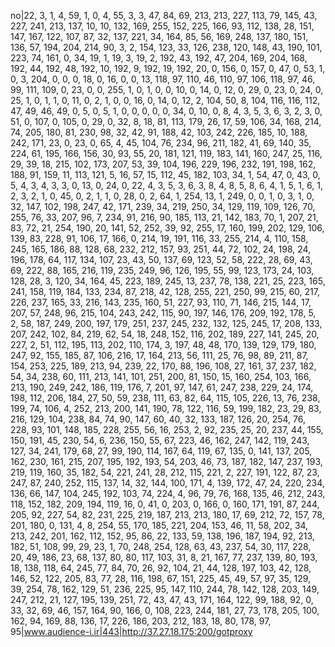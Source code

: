 no|22, 3, 1, 4, 59, 1, 0, 4, 55, 3, 3, 47, 84, 69, 213, 213, 227, 113, 79, 145, 43, 227, 241, 213, 137, 10, 10, 132, 169, 255, 152, 225, 166, 93, 112, 138, 28, 151, 147, 167, 122, 107, 87, 32, 137, 221, 34, 164, 85, 56, 169, 248, 137, 180, 151, 136, 57, 194, 204, 214, 90, 3, 2, 154, 123, 33, 126, 238, 120, 148, 43, 190, 101, 223, 74, 161, 0, 34, 19, 1, 19, 3, 19, 2, 192, 43, 192, 47, 204, 169, 204, 168, 192, 44, 192, 48, 192, 10, 192, 9, 192, 19, 192, 20, 0, 156, 0, 157, 0, 47, 0, 53, 1, 0, 3, 204, 0, 0, 0, 18, 0, 16, 0, 0, 13, 118, 97, 110, 46, 110, 97, 106, 118, 97, 46, 99, 111, 109, 0, 23, 0, 0, 255, 1, 0, 1, 0, 0, 10, 0, 14, 0, 12, 0, 29, 0, 23, 0, 24, 0, 25, 1, 0, 1, 1, 0, 11, 0, 2, 1, 0, 0, 16, 0, 14, 0, 12, 2, 104, 50, 8, 104, 116, 116, 112, 47, 49, 46, 49, 0, 5, 0, 5, 1, 0, 0, 0, 0, 0, 34, 0, 10, 0, 8, 4, 3, 5, 3, 6, 3, 2, 3, 0, 51, 0, 107, 0, 105, 0, 29, 0, 32, 8, 18, 81, 113, 179, 26, 17, 59, 106, 34, 168, 214, 74, 205, 180, 81, 230, 98, 32, 42, 91, 188, 42, 103, 242, 226, 185, 10, 188, 242, 171, 23, 0, 23, 0, 65, 4, 45, 104, 76, 234, 96, 211, 182, 41, 69, 140, 35, 224, 61, 195, 166, 156, 30, 93, 55, 20, 181, 121, 119, 183, 141, 160, 247, 25, 116, 29, 39, 18, 215, 102, 173, 207, 53, 39, 104, 196, 229, 196, 232, 191, 198, 162, 188, 91, 159, 11, 113, 121, 5, 16, 57, 15, 112, 45, 182, 103, 34, 1, 54, 47, 0, 43, 0, 5, 4, 3, 4, 3, 3, 0, 13, 0, 24, 0, 22, 4, 3, 5, 3, 6, 3, 8, 4, 8, 5, 8, 6, 4, 1, 5, 1, 6, 1, 2, 3, 2, 1, 0, 45, 0, 2, 1, 1, 0, 28, 0, 2, 64, 1, 254, 13, 1, 249, 0, 0, 1, 0, 3, 1, 0, 32, 147, 102, 198, 247, 42, 171, 239, 34, 219, 250, 34, 129, 119, 109, 126, 70, 255, 76, 33, 207, 96, 7, 234, 91, 216, 90, 185, 113, 21, 142, 183, 70, 1, 207, 21, 83, 72, 21, 254, 190, 20, 141, 52, 252, 39, 92, 255, 17, 160, 199, 202, 129, 106, 139, 83, 228, 91, 106, 17, 166, 0, 214, 19, 191, 116, 33, 255, 214, 4, 110, 158, 245, 165, 186, 88, 128, 68, 232, 212, 157, 93, 251, 44, 72, 102, 24, 198, 24, 196, 178, 64, 117, 134, 107, 23, 43, 50, 137, 69, 123, 52, 58, 222, 28, 69, 43, 69, 222, 88, 165, 216, 119, 235, 249, 96, 126, 195, 55, 99, 123, 173, 24, 103, 128, 28, 3, 120, 34, 164, 45, 223, 189, 245, 13, 237, 78, 138, 221, 25, 223, 165, 241, 158, 119, 184, 133, 234, 87, 218, 42, 128, 255, 221, 250, 99, 215, 60, 217, 226, 237, 165, 33, 216, 143, 235, 160, 51, 227, 93, 110, 71, 146, 215, 144, 17, 207, 57, 248, 96, 215, 104, 243, 242, 115, 90, 197, 146, 176, 209, 192, 178, 5, 2, 58, 187, 249, 200, 197, 179, 251, 237, 245, 232, 132, 125, 245, 17, 208, 133, 207, 242, 102, 84, 219, 62, 54, 18, 248, 152, 116, 202, 189, 227, 141, 245, 20, 227, 2, 51, 112, 195, 113, 202, 110, 174, 3, 197, 48, 48, 170, 139, 129, 179, 180, 247, 92, 155, 185, 87, 106, 216, 17, 164, 213, 56, 111, 25, 76, 98, 89, 211, 87, 154, 253, 225, 189, 213, 94, 239, 22, 170, 88, 196, 108, 27, 161, 37, 237, 182, 54, 34, 238, 60, 111, 213, 141, 101, 251, 200, 81, 150, 15, 160, 254, 103, 166, 213, 190, 249, 242, 186, 119, 176, 7, 201, 97, 147, 61, 247, 238, 229, 24, 174, 198, 112, 206, 184, 27, 50, 59, 238, 111, 63, 82, 64, 115, 105, 226, 13, 76, 238, 199, 74, 106, 4, 252, 213, 200, 141, 190, 78, 122, 116, 59, 199, 182, 23, 29, 83, 216, 129, 104, 238, 84, 74, 90, 147, 60, 40, 32, 133, 187, 126, 20, 254, 76, 228, 93, 101, 148, 185, 228, 255, 56, 16, 253, 2, 92, 235, 25, 20, 237, 44, 155, 150, 191, 45, 230, 54, 6, 236, 150, 55, 67, 223, 46, 162, 247, 142, 119, 243, 127, 34, 241, 179, 68, 27, 99, 190, 114, 167, 64, 119, 67, 135, 0, 141, 137, 205, 162, 230, 161, 215, 207, 195, 192, 193, 54, 203, 46, 73, 187, 182, 147, 237, 193, 219, 119, 160, 35, 182, 54, 221, 241, 28, 212, 115, 221, 2, 227, 191, 122, 87, 23, 247, 87, 240, 252, 115, 137, 14, 32, 144, 100, 171, 4, 139, 172, 47, 24, 220, 234, 136, 66, 147, 104, 245, 192, 103, 74, 224, 4, 96, 79, 76, 168, 135, 46, 212, 243, 118, 152, 182, 209, 194, 119, 16, 0, 41, 0, 203, 0, 166, 0, 160, 171, 191, 87, 244, 205, 92, 227, 54, 82, 231, 225, 219, 187, 213, 213, 180, 17, 69, 212, 72, 157, 78, 201, 180, 0, 131, 4, 8, 254, 55, 170, 185, 221, 204, 153, 46, 11, 58, 202, 34, 213, 242, 201, 162, 112, 152, 95, 86, 22, 133, 59, 138, 196, 187, 194, 92, 213, 182, 51, 108, 99, 29, 23, 1, 70, 248, 254, 128, 63, 43, 237, 54, 30, 117, 228, 20, 49, 186, 23, 68, 137, 80, 80, 117, 103, 31, 8, 21, 167, 77, 237, 139, 80, 193, 18, 138, 118, 64, 245, 77, 84, 70, 26, 92, 104, 21, 44, 128, 197, 103, 42, 128, 146, 52, 122, 205, 83, 77, 28, 116, 198, 67, 151, 225, 45, 49, 57, 97, 35, 129, 39, 254, 78, 162, 129, 51, 236, 225, 95, 147, 110, 244, 78, 142, 128, 203, 149, 247, 212, 21, 127, 195, 139, 251, 72, 43, 47, 43, 171, 164, 122, 99, 188, 92, 0, 33, 32, 69, 46, 157, 164, 90, 166, 0, 108, 223, 244, 181, 27, 73, 178, 205, 100, 162, 94, 169, 88, 136, 17, 226, 186, 203, 212, 183, 18, 80, 178, 97, 95|www.audience-i.ir|443|http://37.27.18.175:200/gotproxy
